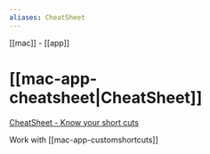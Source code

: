 ```yaml
---
aliases: CheatSheet
---
```


[[mac]] - 
[[app]]


# [[mac-app-cheatsheet|CheatSheet]]

[CheatSheet - Know your short cuts](https://www.mediaatelier.com/CheatSheet/)


Work with [[mac-app-customshortcuts]]